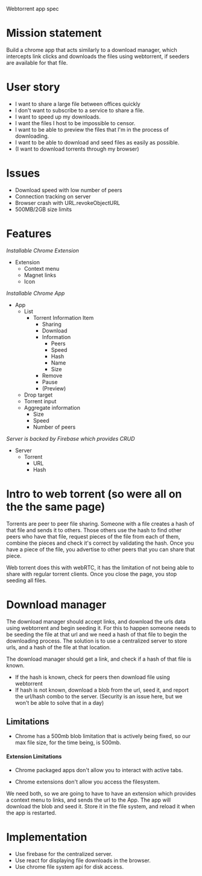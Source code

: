 Webtorrent app spec

# Mission statement
Build a chrome app that acts similarly to a download manager, which intercepts link clicks and downloads
the files using webtorrent, if seeders are available for that file.

# User story

* I want to share a large file between offices quickly
* I don't want to subscribe to a service to share a file.
* I want to speed up my downloads.
* I want the files I host to be impossible to censor.
* I want to be able to preview the files that I'm in the process of downloading.
* I want to be able to download and seed files as easily as possible.
* (I want to download torrents through my browser)

# Issues

* Download speed with low number of peers
* Connection tracking on server
* Browser crash with URL.revokeObjectURL
* 500MB/2GB size limits

# Features

_Installable Chrome Extension_
* Extension
  * Context menu
  * Magnet links
  * Icon

_Installable Chrome App_
* App
  * List
    * Torrent Information Item
        * Sharing
        * Download
        * Information
          * Peers
          * Speed
          * Hash
          * Name
          * Size
        * Remove
        * Pause
        * (Preview)
  * Drop target
  * Torrent input
  * Aggregate information
    * Size
    * Speed
    * Number of peers

_Server is backed by Firebase which provides CRUD_
* Server
  * Torrent
    * URL
    * Hash


# Intro to web torrent (so were all on the the same page)
Torrents are peer to peer file sharing. Someone with a file creates a hash of that file and sends it to others.
Those others use the hash to find other peers who have that file, request pieces of the file from each of them,
combine the pieces and check it's correct by validating the hash. Once you have a piece of the file, you advertise
to other peers that you can share that piece.

Web torrent does this with webRTC, it has the limitation of not being able to share with regular torrent clients.
Once you close the page, you stop seeding all files.

# Download manager
The download manager should accept links, and download the urls data using webtorrent and begin seeding it.
For this to happen someone needs to be seeding the file at that url and we need a hash of that file to begin
the downloading process. The solution is to use a centralized server to store urls, and a hash of the file at that
location.

The download manager should get a link, and check if a hash of that file is known.
 - If the hash is known, check for peers then download file using webtorrent
 - If hash is not known, download a blob from the url, seed it, and report the url/hash combo to the server. (Security is an issue here, but we won't be able to solve that in a day)

## Limitations
- Chrome has a 500mb blob limitation that is actively being fixed, so our max file size, for the time being, is 500mb.

#### Extension Limitations
- Chrome packaged apps don't allow you to interact with active tabs.

- Chrome extensions don't allow you access the filesystem.

We need both, so we are going to have to have an extension which provides a context menu to links, and sends the url to the App.
The app will download the blob and seed it. Store it in the file system, and reload it when the app is restarted.

# Implementation
* Use firebase for the centralized server.
* Use react for displaying file downloads in the browser.
* Use chrome file system api for disk access.
